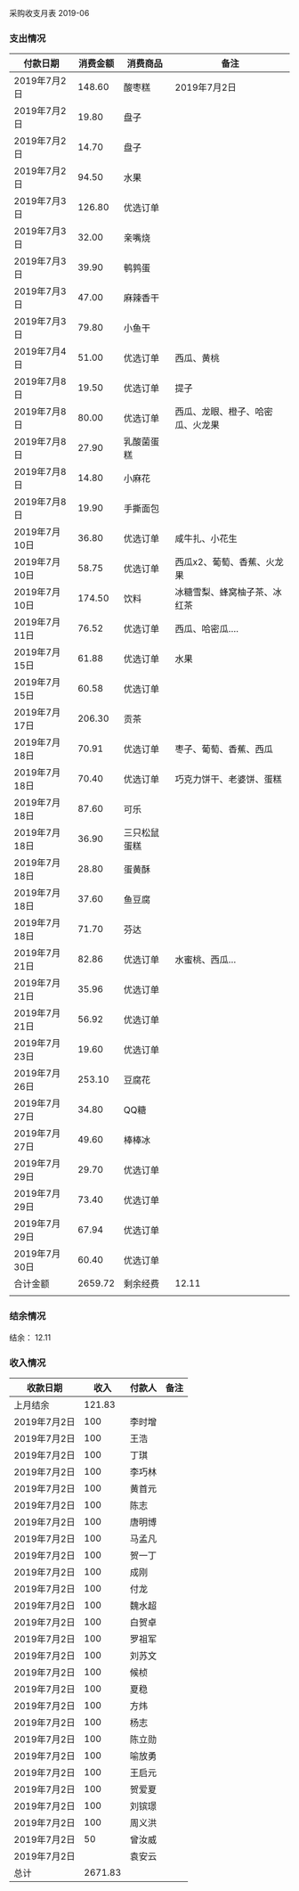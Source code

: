 采购收支月表 2019-06

### 支出情况

| 付款日期       | 消费金额    | 消费商品   | 备注               |
| ---------- | ------- | ------ | ---------------- |
| 2019年7月2日  | 148.60  | 酸枣糕    | 2019年7月2日        |
| 2019年7月2日  | 19.80   | 盘子     |                  |
| 2019年7月2日  | 14.70   | 盘子     |                  |
| 2019年7月2日  | 94.50   | 水果     |                  |
| 2019年7月3日  | 126.80  | 优选订单   |                  |
| 2019年7月3日  | 32.00   | 亲嘴烧    |                  |
| 2019年7月3日  | 39.90   | 鹌鹑蛋    |                  |
| 2019年7月3日  | 47.00   | 麻辣香干   |                  |
| 2019年7月3日  | 79.80   | 小鱼干    |                  |
| 2019年7月4日  | 51.00   | 优选订单   | 西瓜、黄桃            |
| 2019年7月8日  | 19.50   | 优选订单   | 提子               |
| 2019年7月8日  | 80.00   | 优选订单   | 西瓜、龙眼、橙子、哈密瓜、火龙果 |
| 2019年7月8日  | 27.90   | 乳酸菌蛋糕  |                  |
| 2019年7月8日  | 14.80   | 小麻花    |                  |
| 2019年7月8日  | 19.90   | 手撕面包   |                  |
| 2019年7月10日 | 36.80   | 优选订单   | 咸牛扎、小花生          |
| 2019年7月10日 | 58.75   | 优选订单   | 西瓜x2、葡萄、香蕉、火龙果   |
| 2019年7月10日 | 174.50  | 饮料     | 冰糖雪梨、蜂窝柚子茶、冰红茶   |
| 2019年7月11日 | 76.52   | 优选订单   | 西瓜、哈密瓜….         |
| 2019年7月15日 | 61.88   | 优选订单   | 水果               |
| 2019年7月15日 | 60.58   | 优选订单   |                  |
| 2019年7月17日 | 206.30  | 贡茶     |                  |
| 2019年7月18日 | 70.91   | 优选订单   | 枣子、葡萄、香蕉、西瓜      |
| 2019年7月18日 | 70.40   | 优选订单   | 巧克力饼干、老婆饼、蛋糕     |
| 2019年7月18日 | 87.60   | 可乐     |                  |
| 2019年7月18日 | 36.90   | 三只松鼠蛋糕 |                  |
| 2019年7月18日 | 28.80   | 蛋黄酥    |                  |
| 2019年7月18日 | 37.60   | 鱼豆腐    |                  |
| 2019年7月18日 | 71.70   | 芬达     |                  |
| 2019年7月21日 | 82.86   | 优选订单   | 水蜜桃、西瓜…          |
| 2019年7月21日 | 35.96   | 优选订单   |                  |
| 2019年7月21日 | 56.92   | 优选订单   |                  |
| 2019年7月23日 | 19.60   | 优选订单   |                  |
| 2019年7月26日 | 253.10  | 豆腐花    |                  |
| 2019年7月27日 | 34.80   | QQ糖    |                  |
| 2019年7月27日 | 49.60   | 棒棒冰    |                  |
| 2019年7月29日 | 29.70   | 优选订单   |                  |
| 2019年7月29日 | 73.40   | 优选订单   |                  |
| 2019年7月29日 | 67.94   | 优选订单   |                  |
| 2019年7月30日 | 60.40   | 优选订单   |                  |
| 合计金额       | 2659.72 | 剩余经费   | 12.11            |
|            |         |        |                  |



### 结余情况

 结余： 12.11 




### 收入情况

| 收款日期      | 收入      | 付款人  | 备注   |
| --------- | ------- | ---- | ---- |
| 上月结余      | 121.83  |      |      |
| 2019年7月2日 | 100     | 李时增  |      |
| 2019年7月2日 | 100     | 王浩   |      |
| 2019年7月2日 | 100     | 丁琪   |      |
| 2019年7月2日 | 100     | 李巧林  |      |
| 2019年7月2日 | 100     | 黄首元  |      |
| 2019年7月2日 | 100     | 陈志   |      |
| 2019年7月2日 | 100     | 唐明博  |      |
| 2019年7月2日 | 100     | 马孟凡  |      |
| 2019年7月2日 | 100     | 贺一丁  |      |
| 2019年7月2日 | 100     | 成刚   |      |
| 2019年7月2日 | 100     | 付龙   |      |
| 2019年7月2日 | 100     | 魏水超  |      |
| 2019年7月2日 | 100     | 白贺卓  |      |
| 2019年7月2日 | 100     | 罗祖军  |      |
| 2019年7月2日 | 100     | 刘苏文  |      |
| 2019年7月2日 | 100     | 候桢   |      |
| 2019年7月2日 | 100     | 夏稳   |      |
| 2019年7月2日 | 100     | 方炜   |      |
| 2019年7月2日 | 100     | 杨志   |      |
| 2019年7月2日 | 100     | 陈立勋  |      |
| 2019年7月2日 | 100     | 喻放勇  |      |
| 2019年7月2日 | 100     | 王启元  |      |
| 2019年7月2日 | 100     | 贺爱夏  |      |
| 2019年7月2日 | 100     | 刘镔璟  |      |
| 2019年7月2日 | 100     | 周义洪  |      |
| 2019年7月2日 | 50      | 曾汝威  |      |
| 2019年7月2日 |         | 袁安云  |      |
| 总计        | 2671.83 |      |      |